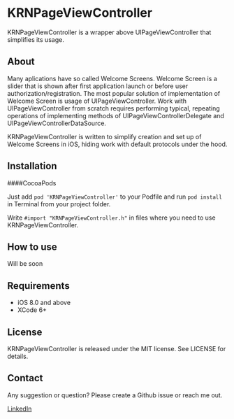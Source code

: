 KRNPageViewController
===============

KRNPageViewController is a wrapper above UIPageViewController that simplifies its usage.


## About
Many aplications have so called Welcome Screens. Welcome Screen is a slider that is shown after first application launch or before user authorization/registration. The most popular solution of implementation of Welcome Screen is usage of UIPageViewController. Work with UIPageViewController from scratch requires performing typical, repeating operations of implementing methods of UIPageViewControllerDelegate and UIPageViewControllerDataSource.

KRNPageViewController is written to simplify creation and set up of Welcome Screens in iOS, hiding work with default protocols under the hood.

## Installation
####CocoaPods

Just add `pod 'KRNPageViewController'` to your Podfile and run `pod install` in Terminal from your project folder.

Write `#import "KRNPageViewController.h"` in files where you need to use KRNPageViewController. 


## How to use
Will be soon

## Requirements

* iOS 8.0 and above
* XCode 6+

## License

KRNPageViewController is released under the MIT license. See LICENSE for details.

## Contact

Any suggestion or question? Please create a Github issue or reach me out.

[LinkedIn](https://www.linkedin.com/in/julian-drapaylo)
